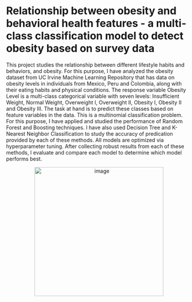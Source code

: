# Relationship between obesity and behavioral health features - a multi-class classification model to detect obesity based on survey data

This project studies the relationship between different lifestyle habits and behaviors, and obesity. For this purpose, I have analyzed the obesity dataset from UC Irvine Machine Learning Repository that has data on obesity levels in individuals from Mexico, Peru and Colombia, along with their eating habits and physical conditions.
The response variable Obesity Level is a multi-class categorical variable with seven levels: Insufficient Weight, Normal Weight, Overweight I, Overweight II, Obesity I, Obesity II and Obesity III. The task at hand is to predict these classes based on feature variables in the data. This is a multinomial classification problem. For this purpose, I have applied and studied the performance of Random Forest and Boosting techniques. I have also used Decision Tree and K-Nearest Neighbor Classification to study the accuracy of predication provided by each of these methods. 
All models are optimized via hyperparameter tuning. After collecting robust results from each of these methods, I evaluate and compare each model to determine which model performs best.


<p align="center">
<img width="350" alt="image" src="https://github.com/user-attachments/assets/08482a26-e50a-4b72-908d-a301d2b9d953" />
</p>



